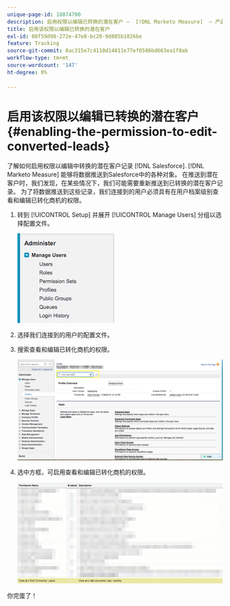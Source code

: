 ```yaml
---
unique-page-id: 18874700
description: 启用权限以编辑已转换的潜在客户 —  [!DNL Marketo Measure]  — 产品文档
title: 启用该权限以编辑已转换的潜在客户
exl-id: 00f59d98-272e-47e8-bc20-9d805b1826be
feature: Tracking
source-git-commit: 8ac315e7c4110d14811e77ef0586bd663ea1f8ab
workflow-type: tm+mt
source-wordcount: '147'
ht-degree: 0%

---
```


# 启用该权限以编辑已转换的潜在客户 {#enabling-the-permission-to-edit-converted-leads}

了解如何启用权限以编辑中转换的潜在客户记录 [!DNL Salesforce]. [!DNL Marketo Measure] 能够将数据推送到Salesforce中的各种对象。 在推送到潜在客户时，我们发现，在某些情况下，我们可能需要重新推送到已转换的潜在客户记录。 为了将数据推送到这些记录，我们连接到的用户必须具有在用户档案级别查看和编辑已转化商机的权限。

1. 转到 [!UICONTROL Setup] 并展开 [!UICONTROL Manage Users] 分组以选择配置文件。

   ![](assets/1-2.png)

1. 选择我们连接到的用户的配置文件。

1. 搜索查看和编辑已转化商机的权限。

   ![](assets/2-1.png)

1. 选中方框，可启用查看和编辑已转化商机的权限。

   ![](assets/3-1.png)

你完蛋了！
